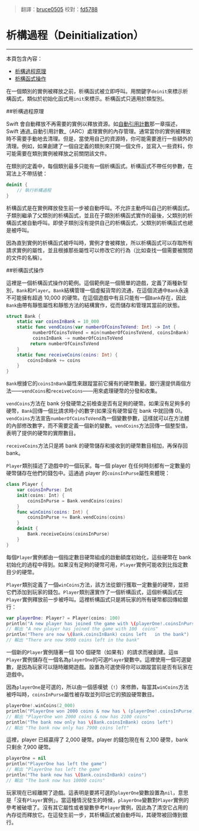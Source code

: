 > 翻譯：[bruce0505](https://github.com/bruce0505)
> 校對：[fd5788](https://github.com/fd5788)

# 析構過程（Deinitialization）
---------------------------

本頁包含內容：

- [析構過程原理](#how_deinitialization_works)
- [析構函式操作](#deinitializers_in_action)

在一個類別的實例被釋放之前，析構函式被立即呼叫。用關鍵字`deinit`來標示析構函式，類似於初始化函式用`init`來標示。析構函式只適用於類型別。

<a name="how_deinitialization_works"></a>
##析構過程原理

Swift 會自動釋放不再需要的實例以釋放資源。如[自動引用計數](16_Automatic_Reference_Counting.html)那一章描述，Swift 通過_自動引用計數_（ARC）處理實例的內存管理。通常當你的實例被釋放時不需要手動地去清理。但是，當使用自己的資源時，你可能需要進行一些額外的清理。例如，如果創建了一個自定義的類別來打開一個文件，並寫入一些資料，你可能需要在類別實例被釋放之前關閉該文件。

在類別的定義中，每個類別最多只能有一個析構函式。析構函式不帶任何參數，在寫法上不帶括號：

```swift
deinit {
    // 執行析構過程
}
```

析構函式是在實例釋放發生前一步被自動呼叫。不允許主動呼叫自己的析構函式。子類別繼承了父類別的析構函式，並且在子類別析構函式實作的最後，父類別的析構函式被自動呼叫。即使子類別沒有提供自己的析構函式，父類別的析構函式也總是被呼叫。

因為直到實例的析構函式被呼叫時，實例才會被釋放，所以析構函式可以存取所有請求實例的屬性，並且根據那些屬性可以修改它的行為（比如查找一個需要被關閉的文件的名稱）。

<a name="deinitializers_in_action"></a>
##析構函式操作

這裡是一個析構函式操作的範例。這個範例是一個簡單的遊戲，定義了兩種新型別，`Bank`和`Player`。`Bank`結構管理一個虛擬貨幣的流通，在這個流通中`Bank`永遠不可能擁有超過 10,000 的硬幣。在這個遊戲中有且只能有一個`Bank`存在，因此`Bank`由帶有靜態屬性和靜態方法的結構實作，從而儲存和管理其當前的狀態。

```swift
struct Bank {
    static var coinsInBank = 10_000
    static func vendCoins(var numberOfCoinsToVend: Int) -> Int {
          numberOfCoinsToVend = min(numberOfCoinsToVend, coinsInBank)
          coinsInBank -= numberOfCoinsToVend
         return numberOfCoinsToVend
    }
    static func receiveCoins(coins: Int) {
        coinsInBank += coins
    }
}
```

`Bank`根據它的`coinsInBank`屬性來跟蹤當前它擁有的硬幣數量。銀行還提供兩個方法——`vendCoins`和`receiveCoins`——用來處理硬幣的分發和收集。

`vendCoins`方法在 bank 分發硬幣之前檢查是否有足夠的硬幣。如果沒有足夠多的硬幣，`Bank`回傳一個比請求時小的數字(如果沒有硬幣留在 bank 中就回傳 0)。`vendCoins`方法宣告`numberOfCoinsToVend`為一個變數參數，這樣就可以在方法體的內部修改數字，而不需要定義一個新的變數。`vendCoins`方法回傳一個整型值，表明了提供的硬幣的實際數目。

`receiveCoins`方法只是將 bank 的硬幣儲存和接收到的硬幣數目相加，再保存回 bank。

`Player`類別描述了遊戲中的一個玩家。每一個 player 在任何時刻都有一定數量的硬幣儲存在他們的錢包中。這通過 player 的`coinsInPurse`屬性來體現：

```swift
class Player {
    var coinsInPurse: Int
    init(coins: Int) {
        coinsInPurse = Bank.vendCoins(coins)
    }
    func winCoins(coins: Int) {
        coinsInPurse += Bank.vendCoins(coins)
    }
    deinit {
        Bank.receiveCoins(coinsInPurse)
    }
}
```


每個`Player`實例都由一個指定數目硬幣組成的啟動額度初始化，這些硬幣在 bank 初始化的過程中得到。如果沒有足夠的硬幣可用，`Player`實例可能收到比指定數目少的硬幣。

`Player`類別定義了一個`winCoins`方法，該方法從銀行獲取一定數量的硬幣，並把它們添加到玩家的錢包。`Player`類別還實作了一個析構函式，這個析構函式在`Player`實例釋放前一步被呼叫。這裡析構函式只是將玩家的所有硬幣都回傳給銀行：

```swift
var playerOne: Player? = Player(coins: 100)
println("A new player has joined the game with \(playerOne!.coinsInPurse) coins")
// 輸出 "A new player has joined the game with 100  coins"
println("There are now \(Bank.coinsInBank) coins left   in the bank")
// 輸出 "There are now 9900 coins left in the bank"
```

一個新的`Player`實例隨著一個 100 個硬幣（如果有）的請求而被創建。這`個Player`實例儲存在一個名為`playerOne`的可選`Player`變數中。這裡使用一個可選變數，是因為玩家可以隨時離開遊戲。設置為可選使得你可以跟蹤當前是否有玩家在遊戲中。

因為`playerOne`是可選的，所以由一個感嘆號（`!`）來修飾，每當其`winCoins`方法被呼叫時，`coinsInPurse`屬性被存取並列印出它的預設硬幣數目。

```swift
playerOne!.winCoins(2_000)
println("PlayerOne won 2000 coins & now has \ (playerOne!.coinsInPurse) coins")
// 輸出 "PlayerOne won 2000 coins & now has 2100 coins"
println("The bank now only has \(Bank.coinsInBank) coins left")
// 輸出 "The bank now only has 7900 coins left"
```

這裡，player 已經贏得了 2,000 硬幣。player 的錢包現在有 2,100 硬幣，bank 只剩余 7,900 硬幣。

```swift
playerOne = nil
println("PlayerOne has left the game")
// 輸出 "PlayerOne has left the game"
println("The bank now has \(Bank.coinsInBank) coins")
// 輸出 "The bank now has 10000 coins"
```

玩家現在已經離開了遊戲。這表明是要將可選的`playerOne`變數設置為`nil`，意思是「沒有`Player`實例」。當這種情況發生的時候，`playerOne`變數對`Player`實例的參考被破壞了。沒有其它屬性或者變數參考`Player`實例，因此為了清空它占用的內存從而釋放它。在這發生前一步，其析構函式被自動呼叫，其硬幣被回傳到銀行。
